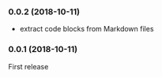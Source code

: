 <a name="0.0.2"></a>
### 0.0.2 (2018-10-11)

* extract code blocks from Markdown files

<a name="0.0.1"></a>
### 0.0.1 (2018-10-11)
First release